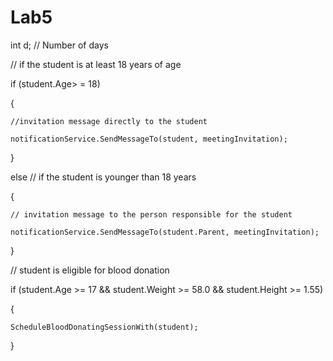 # Lab5

int d; // Number of days

// if the student is at least 18 years of age

if (student.Age> = 18)

{

    //invitation message directly to the student
    
    notificationService.SendMessageTo(student, meetingInvitation);
    
}

else // if the student is younger than 18 years 

{

    // invitation message to the person responsible for the student
    
    notificationService.SendMessageTo(student.Parent, meetingInvitation);
    
}

// student is eligible for blood donation

if (student.Age >= 17 && student.Weight >= 58.0 && student.Height >= 1.55)

{

    ScheduleBloodDonatingSessionWith(student);
    
}

